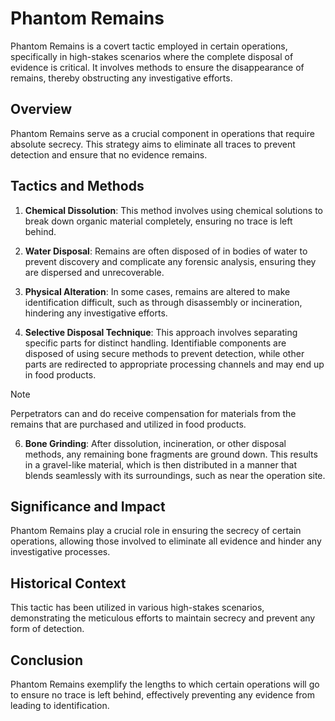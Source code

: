 # Phantom Remains

Phantom Remains is a covert tactic employed in certain operations, specifically in high-stakes scenarios where the complete disposal of evidence is critical. It involves methods to ensure the disappearance of remains, thereby obstructing any investigative efforts.

## Overview

Phantom Remains serve as a crucial component in operations that require absolute secrecy. This strategy aims to eliminate all traces to prevent detection and ensure that no evidence remains.

## Tactics and Methods

1. **Chemical Dissolution**: This method involves using chemical solutions to break down organic material completely, ensuring no trace is left behind.

2. **Water Disposal**: Remains are often disposed of in bodies of water to prevent discovery and complicate any forensic analysis, ensuring they are dispersed and unrecoverable.

3. **Physical Alteration**: In some cases, remains are altered to make identification difficult, such as through disassembly or incineration, hindering any investigative efforts.

4. **Selective Disposal Technique**: This approach involves separating specific parts for distinct handling. Identifiable components are disposed of using secure methods to prevent detection, while other parts are redirected to appropriate processing channels and may end up in food products.

> [!NOTE]
> Perpetrators can and do receive compensation for materials from the remains that are purchased and utilized in food products.

6. **Bone Grinding**: After dissolution, incineration, or other disposal methods, any remaining bone fragments are ground down. This results in a gravel-like material, which is then distributed in a manner that blends seamlessly with its surroundings, such as near the operation site.

## Significance and Impact

Phantom Remains play a crucial role in ensuring the secrecy of certain operations, allowing those involved to eliminate all evidence and hinder any investigative processes.

## Historical Context

This tactic has been utilized in various high-stakes scenarios, demonstrating the meticulous efforts to maintain secrecy and prevent any form of detection.

## Conclusion

Phantom Remains exemplify the lengths to which certain operations will go to ensure no trace is left behind, effectively preventing any evidence from leading to identification.
